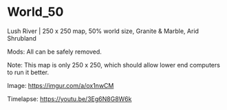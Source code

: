 # World_50
Lush River | 250 x 250 map, 50% world size, Granite &amp; Marble, Arid Shrubland

Mods: All can be safely removed.

Note: This map is only 250 x 250, which should allow lower end computers to run it better. 

Image: https://imgur.com/a/ox1nwCM

Timelapse: https://youtu.be/3Eg6N8G8W6k
